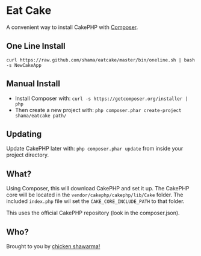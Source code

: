 # Eat Cake

A convenient way to install CakePHP with [Composer](http://getcomposer.org/).

## One Line Install

`curl https://raw.github.com/shama/eatcake/master/bin/oneline.sh | bash -s NewCakeApp`

## Manual Install

* Install Composer with: `curl -s https://getcomposer.org/installer | php`
* Then create a new project with: `php composer.phar create-project shama/eatcake path/`

## Updating

Update CakePHP later with: `php composer.phar update` from inside your project directory.

## What?

Using Composer, this will download CakePHP and set it up. The CakePHP core will
be located in the `vendor/cakephp/cakephp/lib/Cake` folder. The included
`index.php` file wil set the `CAKE_CORE_INCLUDE_PATH` to that folder.

This uses the official CakePHP repository (look in the composer.json).

## Who?

Brought to you by [chicken shawarma!](http://twitter.com/shamakry)
